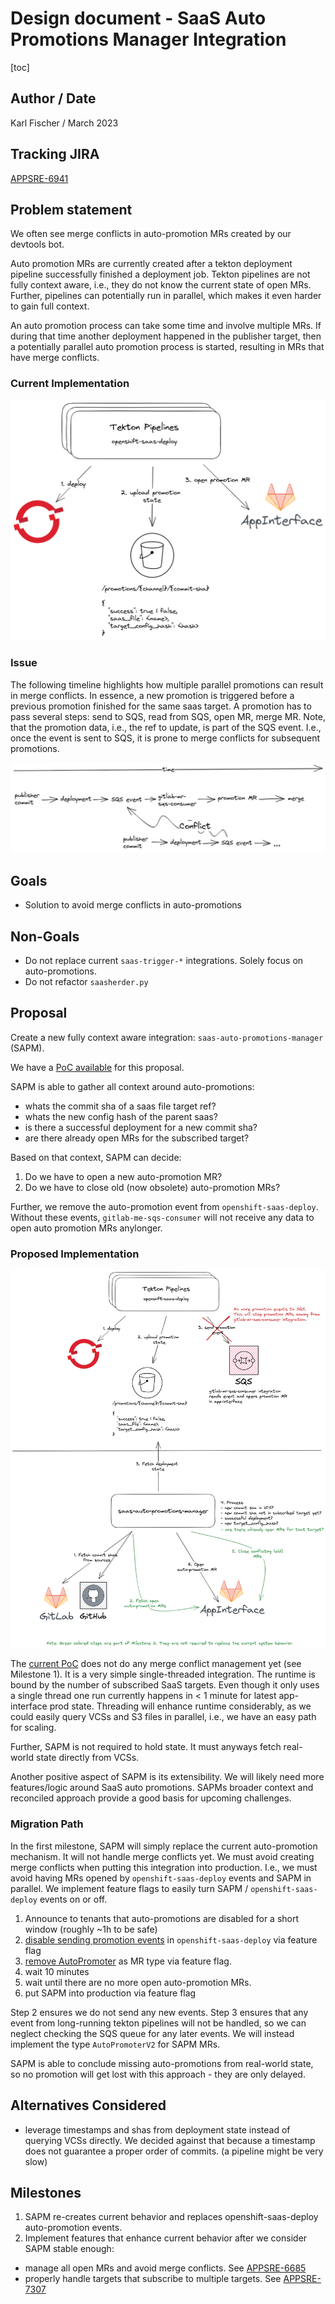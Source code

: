 # Design document - SaaS Auto Promotions Manager Integration

[toc]

## Author / Date

Karl Fischer / March 2023

## Tracking JIRA

[APPSRE-6941](https://issues.redhat.com/browse/APPSRE-6941)

## Problem statement

We often see merge conflicts in auto-promotion MRs created by our devtools bot.

Auto promotion MRs are currently created after a tekton deployment pipeline successfully finished a deployment job. Tekton pipelines are not fully context aware, i.e., they do not know the current state of open MRs. Further, pipelines can potentially run in parallel, which makes it even harder to gain full context.

An auto promotion process can take some time and involve multiple MRs. If during that time another deployment happened in the publisher target, then a potentially parallel auto promotion process is started, resulting in MRs that have merge conflicts.

### Current Implementation

![](images/saas-auto-promotions-manager/current.png)

### Issue

The following timeline highlights how multiple parallel promotions can result in merge conflicts. In essence, a new promotion is triggered before a previous promotion finished for the same saas target. A promotion has to pass several steps: send to SQS, read from SQS, open MR, merge MR. Note, that the promotion data, i.e., the ref to update, is part of the SQS event. I.e., once the event is sent to SQS, it is prone to merge conflicts for subsequent promotions.

![](images/saas-auto-promotions-manager/issue.png)

## Goals

* Solution to avoid merge conflicts in auto-promotions

## Non-Goals

* Do not replace current `saas-trigger-*` integrations. Solely focus on auto-promotions.
* Do not refactor `saasherder.py`

## Proposal

Create a new fully context aware integration: `saas-auto-promotions-manager` (SAPM).

We have a [PoC available](https://github.com/app-sre/qontract-reconcile/pull/3306) for this proposal.

SAPM is able to gather all context around auto-promotions:

- whats the commit sha of a saas file target ref?
- whats the new config hash of the parent saas?
- is there a successful deployment for a new commit sha?
- are there already open MRs for the subscribed target?

Based on that context, SAPM can decide:

1. Do we have to open a new auto-promotion MR?
2. Do we have to close old (now obsolete) auto-promotion MRs?

Further, we remove the auto-promotion event from `openshift-saas-deploy`. Without these events, `gitlab-me-sqs-consumer` will not receive any data to open auto promotion MRs anylonger.

### Proposed Implementation

![](images/saas-auto-promotions-manager/proposal.png)

The [current PoC](https://github.com/app-sre/qontract-reconcile/pull/3306) does not do any merge conflict management yet (see Milestone 1). It is a very simple single-threaded integration. The runtime is bound by the number of subscribed SaaS targets. Even though it only uses a single thread one run currently happens in < 1 minute for latest app-interface prod state. Threading will enhance runtime considerably, as we could easily query VCSs and S3 files in parallel, i.e., we have an easy path for scaling.

Further, SAPM is not required to hold state. It must anyways fetch real-world state directly from VCSs. 

Another positive aspect of SAPM is its extensibility. We will likely need more features/logic around SaaS auto promotions. SAPMs broader context and reconciled approach provide a good basis for upcoming challenges.

### Migration Path

In the first milestone, SAPM will simply replace the current auto-promotion mechanism. It will not handle merge conflicts yet. We must avoid creating merge conflicts when putting this integration into production. I.e., we must avoid having MRs opened by `openshift-saas-deploy` events and SAPM in parallel.
We implement feature flags to easily turn SAPM / `openshift-saas-deploy` events on or off.

1. Announce to tenants that auto-promotions are disabled for a short window (roughly ~1h to be safe)
1. [disable sending promotion events](https://github.com/app-sre/qontract-reconcile/blob/c2f9f926a3bea60bf270e4fdee1b068ede5cccc1/reconcile/openshift_saas_deploy.py#L240) in `openshift-saas-deploy` via feature flag
1. [remove AutoPromoter](https://github.com/app-sre/qontract-reconcile/blob/c2f9f926a3bea60bf270e4fdee1b068ede5cccc1/reconcile/utils/mr/__init__.py#L33) as MR type via feature flag.
1. wait 10 minutes
1. wait until there are no more open auto-promotion MRs.
1. put SAPM into production via feature flag

Step 2 ensures we do not send any new events. Step 3 ensures that any event from long-running tekton pipelines will not be handled, so we can neglect checking the SQS queue for any later events. We will instead implement the type `AutoPromoterV2` for SAPM MRs.

SAPM is able to conclude missing auto-promotions from real-world state, so no promotion will get lost with this approach - they are only delayed.

## Alternatives Considered

- leverage timestamps and shas from deployment state instead of querying VCSs directly. We decided against that because a timestamp does not guarantee a proper order of commits. (a pipeline might be very slow)

## Milestones

1. SAPM re-creates current behavior and replaces openshift-saas-deploy auto-promotion events.
2. Implement features that enhance current behavior after we consider SAPM stable enough:
  - manage all open MRs and avoid merge conflicts. See [APPSRE-6685](https://issues.redhat.com/browse/APPSRE-6685)
  - properly handle targets that subscribe to multiple targets. See [APPSRE-7307](https://issues.redhat.com/browse/APPSRE-7307)
